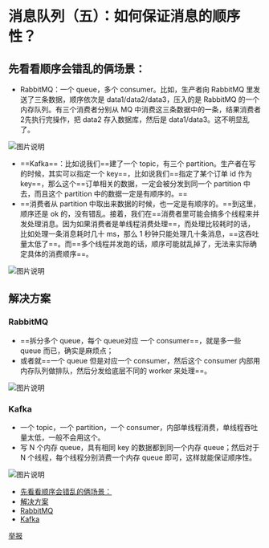 # 消息队列（五）：如何保证消息的顺序性？

## 先看看顺序会错乱的俩场景：

- RabbitMQ：一个 queue，多个 consumer。比如，生产者向 RabbitMQ 里发送了三条数据，顺序依次是 data1/data2/data3，压入的是 RabbitMQ 的一个内存队列。有三个消费者分别从 MQ 中消费这三条数据中的一条，结果消费者2先执行完操作，把 data2 存入数据库，然后是 data1/data3。这不明显乱了。

![图片说明](https://uploadfiles.nowcoder.com/images/20190730/8463224_1564470528799_44FA503B63D5DD436FE7B5C9F18B1897)

- ==Kafka==：比如说我们==建了一个 topic，有三个 partition。生产者在写的时候，其实可以指定一个 key==，比如说我们==指定了某个订单 id 作为 key==，那么这个==订单相关的数据，一定会被分发到同一个 partition 中去，而且这个 partition 中的数据一定是有顺序的。==
- ==消费者从 partition 中取出来数据的时候，也一定是有顺序的。==到这里，顺序还是 ok 的，没有错乱。接着，我们在==消费者里可能会搞多个线程来并发处理消息。因为如果消费者是单线程消费处理==，而处理比较耗时的话，比如处理一条消息耗时几十 ms，那么 1 秒钟只能处理几十条消息，==这吞吐量太低了==。而==多个线程并发跑的话，顺序可能就乱掉了，无法来实际确定具体的消费顺序==。

![图片说明](https://uploadfiles.nowcoder.com/images/20190730/8463224_1564470591475_F0E1081EDAC84DAE6C282CC03DB439F0)

## 解决方案

### RabbitMQ

- ==拆分多个 queue，每个 queue对应 一个 consumer==，就是多一些 queue 而已，确实是麻烦点；
- 或者就==一个 queue 但是对应一个 consumer，然后这个 consumer 内部用内存队列做排队，然后分发给底层不同的 worker 来处理==。

![图片说明](https://uploadfiles.nowcoder.com/images/20190730/8463224_1564470683598_3FD1E306EEF9AB5D4DBF700E4CC998E6)

### Kafka

- 一个 topic，一个 partition，一个 consumer，内部单线程消费，单线程吞吐量太低，一般不会用这个。
- 写 N 个内存 queue，具有相同 key 的数据都到同一个内存 queue；然后对于 N 个线程，每个线程分别消费一个内存 queue 即可，这样就能保证顺序性。

![图片说明](https://uploadfiles.nowcoder.com/images/20190730/8463224_1564470749634_2A125D2A86E609C437EC7CBC3FF6EFD8)

- [先看看顺序会错乱的俩场景：](javascript:void(0);)
- [解决方案](javascript:void(0);)
- [RabbitMQ](javascript:void(0);)
- [Kafka](javascript:void(0);)

[举报](javascript:void(0);)